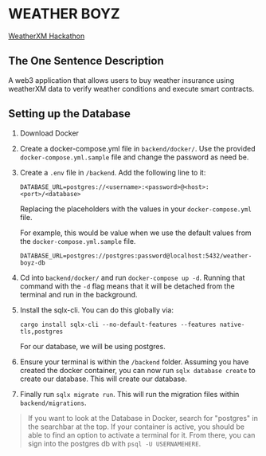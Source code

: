 # WEATHER BOYZ

[WeatherXM Hackathon](https://plgenesis.devspot.app/en?activeTab=overview&challenge=weather-xm)

## The One Sentence Description

A web3 application that allows users to buy weather insurance using weatherXM data to verify weather conditions and execute smart contracts.

## Setting up the Database

1. Download Docker

2. Create a docker-compose.yml file in `backend/docker/`. Use the provided `docker-compose.yml.sample` file and change the password as need be.

3. Create a `.env` file in `/backend`. Add the following line to it:

   ```
   DATABASE_URL=postgres://<username>:<password>@<host>:<port>/<database>
   ```

   Replacing the placeholders with the values in your `docker-compose.yml` file.

   For example, this would be value when we use the default values from the `docker-compose.yml.sample` file.

   ```
   DATABASE_URL=postgres://postgres:password@localhost:5432/weather-boyz-db
   ```

4. Cd into `backend/docker/` and run `docker-compose up -d`.
   Running that command with the `-d` flag means that it will be detached from the terminal and run in the background.

5. Install the sqlx-cli. You can do this globally via:

   ```
   cargo install sqlx-cli --no-default-features --features native-tls,postgres
   ```

   For our database, we will be using postgres.

6. Ensure your terminal is within the `/backend` folder. Assuming you have created the docker container, you can now run `sqlx database create` to create our database. This will create our database.

7. Finally run `sqlx migrate run`. This will run the migration files within `backend/migrations`.

> If you want to look at the Database in Docker, search for "postgres" in the searchbar at the top. If your container is active, you should be able to find an option to activate a terminal for it. From there, you can sign into the postgres db with `psql -U USERNAMEHERE`.
